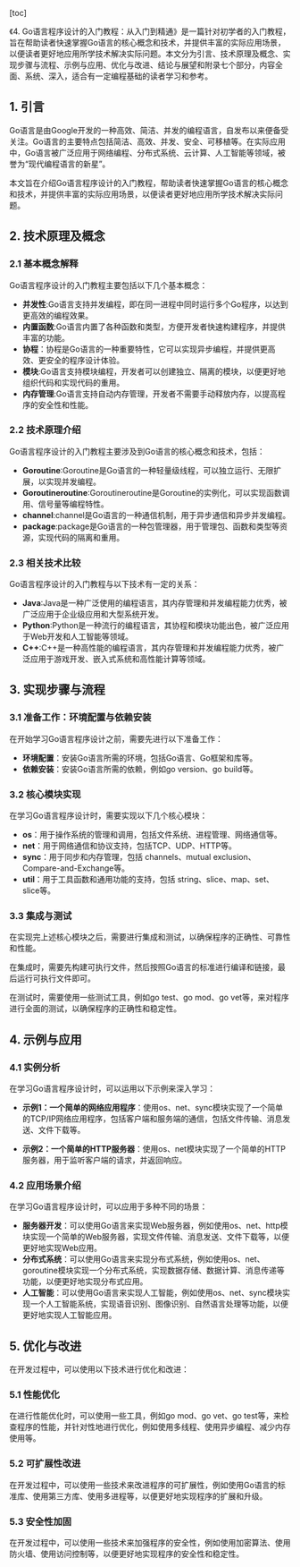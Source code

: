 
[toc]                    
                
                
《4. Go语言程序设计的入门教程：从入门到精通》是一篇针对初学者的入门教程，旨在帮助读者快速掌握Go语言的核心概念和技术，并提供丰富的实际应用场景，以便读者更好地应用所学技术解决实际问题。本文分为引言、技术原理及概念、实现步骤与流程、示例与应用、优化与改进、结论与展望和附录七个部分，内容全面、系统、深入，适合有一定编程基础的读者学习和参考。

## 1. 引言

Go语言是由Google开发的一种高效、简洁、并发的编程语言，自发布以来便备受关注。Go语言的主要特点包括简洁、高效、并发、安全、可移植等。在实际应用中，Go语言被广泛应用于网络编程、分布式系统、云计算、人工智能等领域，被誉为“现代编程语言的新星”。

本文旨在介绍Go语言程序设计的入门教程，帮助读者快速掌握Go语言的核心概念和技术，并提供丰富的实际应用场景，以便读者更好地应用所学技术解决实际问题。

## 2. 技术原理及概念

### 2.1 基本概念解释

Go语言程序设计的入门教程主要包括以下几个基本概念：

- **并发性**:Go语言支持并发编程，即在同一进程中同时运行多个Go程序，以达到更高效的编程效果。
- **内置函数**:Go语言内置了各种函数和类型，方便开发者快速构建程序，并提供丰富的功能。
- **协程**：协程是Go语言的一种重要特性，它可以实现异步编程，并提供更高效、更安全的程序设计体验。
- **模块**:Go语言支持模块编程，开发者可以创建独立、隔离的模块，以便更好地组织代码和实现代码的重用。
- **内存管理**:Go语言支持自动内存管理，开发者不需要手动释放内存，以提高程序的安全性和性能。

### 2.2 技术原理介绍

Go语言程序设计的入门教程主要涉及到Go语言的核心概念和技术，包括：

- **Goroutine**:Goroutine是Go语言的一种轻量级线程，可以独立运行、无限扩展，以实现并发编程。
- **Goroutineroutine**:Goroutineroutine是Goroutine的实例化，可以实现函数调用、信号量等编程特性。
- **channel**:channel是Go语言的一种通信机制，用于异步通信和异步并发编程。
- **package**:package是Go语言的一种包管理器，用于管理包、函数和类型等资源，实现代码的隔离和重用。

### 2.3 相关技术比较

Go语言程序设计的入门教程与以下技术有一定的关系：

- **Java**:Java是一种广泛使用的编程语言，其内存管理和并发编程能力优秀，被广泛应用于企业级应用和大型系统开发。
- **Python**:Python是一种流行的编程语言，其协程和模块功能出色，被广泛应用于Web开发和人工智能等领域。
- **C++**:C++是一种高性能的编程语言，其内存管理和并发编程能力优秀，被广泛应用于游戏开发、嵌入式系统和高性能计算等领域。

## 3. 实现步骤与流程

### 3.1 准备工作：环境配置与依赖安装

在开始学习Go语言程序设计之前，需要先进行以下准备工作：

- **环境配置**：安装Go语言所需的环境，包括Go语言、Go框架和库等。
- **依赖安装**：安装Go语言所需的依赖，例如go version、go build等。

### 3.2 核心模块实现

在学习Go语言程序设计时，需要实现以下几个核心模块：

- **os**：用于操作系统的管理和调用，包括文件系统、进程管理、网络通信等。
- **net**：用于网络通信和协议支持，包括TCP、UDP、HTTP等。
- **sync**：用于同步和内存管理，包括 channels、mutual exclusion、Compare-and-Exchange等。
- **util**：用于工具函数和通用功能的支持，包括 string、slice、map、set、slice等。

### 3.3 集成与测试

在实现完上述核心模块之后，需要进行集成和测试，以确保程序的正确性、可靠性和性能。

在集成时，需要先构建可执行文件，然后按照Go语言的标准进行编译和链接，最后运行可执行文件即可。

在测试时，需要使用一些测试工具，例如go test、go mod、go vet等，来对程序进行全面的测试，以确保程序的正确性和稳定性。

## 4. 示例与应用

### 4.1 实例分析

在学习Go语言程序设计时，可以运用以下示例来深入学习：

- **示例1：一个简单的网络应用程序**：使用os、net、sync模块实现了一个简单的TCP/IP网络应用程序，包括客户端和服务端的通信，包括文件传输、消息发送、文件下载等。

- **示例2：一个简单的HTTP服务器**：使用os、net模块实现了一个简单的HTTP服务器，用于监听客户端的请求，并返回响应。

### 4.2 应用场景介绍

在学习Go语言程序设计时，可以应用于多种不同的场景：

- **服务器开发**：可以使用Go语言来实现Web服务器，例如使用os、net、http模块实现一个简单的Web服务器，实现文件传输、消息发送、文件下载等，以便更好地实现Web应用。
- **分布式系统**：可以使用Go语言来实现分布式系统，例如使用os、net、goroutine模块实现一个分布式系统，实现数据存储、数据计算、消息传递等功能，以便更好地实现分布式应用。
- **人工智能**：可以使用Go语言来实现人工智能，例如使用os、net、sync模块实现一个人工智能系统，实现语音识别、图像识别、自然语言处理等功能，以便更好地实现人工智能应用。

## 5. 优化与改进

在开发过程中，可以使用以下技术进行优化和改进：

### 5.1 性能优化

在进行性能优化时，可以使用一些工具，例如go mod、go vet、go test等，来检查程序的性能，并针对性地进行优化，例如使用多线程、使用异步编程、减少内存使用等。

### 5.2 可扩展性改进

在开发过程中，可以使用一些技术来改进程序的可扩展性，例如使用Go语言的标准库、使用第三方库、使用多进程等，以便更好地实现程序的扩展和升级。

### 5.3 安全性加固

在开发过程中，可以使用一些技术来加强程序的安全性，例如使用加密算法、使用防火墙、使用访问控制等，以便更好地实现程序的安全性和稳定性。

